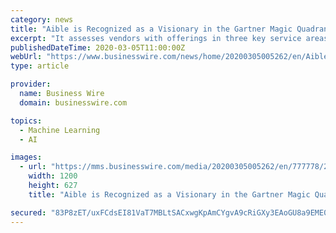 ```yaml
---
category: news
title: "Aible is Recognized as a Visionary in the Gartner Magic Quadrant 2020"
excerpt: "It assesses vendors with offerings in three key service areas: language, vision and automated machine learning (AutoML).” The Gartner Magic Quadrant places Aible in its “Visionaries” quadrant. Gartner says, “Visionaries are likely to excel in AutoML, as this segment is viewed as the most important for application leaders and development ..."
publishedDateTime: 2020-03-05T11:00:00Z
webUrl: "https://www.businesswire.com/news/home/20200305005262/en/Aible-Recognized-Visionary-Gartner-Magic-Quadrant-2020"
type: article

provider:
  name: Business Wire
  domain: businesswire.com

topics:
  - Machine Learning
  - AI

images:
  - url: "https://mms.businesswire.com/media/20200305005262/en/777778/23/Aible.logo.jpg"
    width: 1200
    height: 627
    title: "Aible is Recognized as a Visionary in the Gartner Magic Quadrant 2020"

secured: "83P8zET/uxFCdsEI81VaT7MBLtSACxwgKpAmCYgvA9cRiGXy3EAoGU8a9EME0sxIPNHNwNzv0x/dJTDFEbVlFjpP1xn7tg8agegZTzNwl5ANE8sCfFYZUz7sJSQVYN33C1M11cPmDm4j/8nW1zeEkp81tYu+hvUgOA4WqPZJqU4kqOA8bUvv7Y4kVAEJgC69tM2AYnhYi/K94+ViFtn47NqZvkwu8gQLnE0o7g6pgSkwuhnsjrBI8Xe5IAibqxX3Eb2w4hdEdtN173TXAos0GFK4ZUCFHKugo1uKmbWfCZ7KzwZAc1dSSRLVdYB1rkda;YUmJILk8+Lr6gq30+SvSYg=="
---
```


